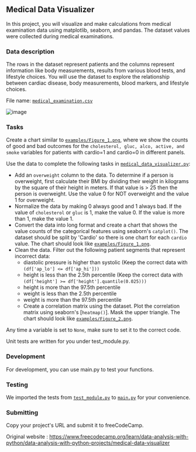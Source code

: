 ## Medical Data Visualizer

In this project, you will visualize and make calculations from medical examination data using matplotlib, seaborn, and pandas. The dataset values were collected during medical examinations.

### Data description
The rows in the dataset represent patients and the columns represent information like body measurements, results from various blood tests, and lifestyle choices. You will use the dataset to explore the relationship between cardiac disease, body measurements, blood markers, and lifestyle choices.

File name: [`medical_examination.csv`](https://github.com/GBlanch/fCC-Data-Analysis-with-Python-Certification/blob/main/2.med_data_visual/medical_examination.csv)

![image](https://github.com/GBlanch/fCC-Data-Analysis-with-Python-Certification/assets/136500426/9d647c45-8777-44c5-8f96-be59152e23a0)

### Tasks
Create a chart similar to [`examples/Figure_1.png`](https://github.com/GBlanch/fCC-Data-Analysis-with-Python-Certification/blob/main/2.med_data_visual/examples/Figure_1.png), where we show the counts of good and bad outcomes for the `cholesterol, gluc, alco, active, and smoke` variables for patients with cardio=1 and cardio=0 in different panels.

Use the data to complete the following tasks in [`medical_data_visualizer.py`](https://github.com/GBlanch/fCC-Data-Analysis-with-Python-Certification/blob/main/2.med_data_visual/medical_data_visualizer.py):

+ Add an `overweight` column to the data. To determine if a person is overweight, first calculate their BMI by dividing their weight in kilograms by the square of their height in meters. If that value is > 25 then the person is overweight. Use the value 0 for NOT overweight and the value 1 for overweight.
+ Normalize the data by making 0 always good and 1 always bad. If the value of `cholesterol` or `gluc` is 1, make the value 0. If the value is more than 1, make the value 1.
+ Convert the data into long format and create a chart that shows the value counts of the categorical features using seaborn's `catplot()`. The dataset should be split by 'Cardio' so there is one chart for each `cardio` value. The chart should look like [`examples/Figure_1.png`](https://github.com/GBlanch/fCC-Data-Analysis-with-Python-Certification/blob/main/2.med_data_visual/examples/Figure_1.png).
+ Clean the data. Filter out the following patient segments that represent incorrect data:
  + diastolic pressure is higher than systolic (Keep the correct data with `(df['ap_lo'] <= df['ap_hi']))`
  * height is less than the 2.5th percentile (Keep the correct data with `(df['height'] >= df['height'].quantile(0.025)))`
  + height is more than the 97.5th percentile
  + weight is less than the 2.5th percentile
  + weight is more than the 97.5th percentile
  + Create a correlation matrix using the dataset. Plot the correlation matrix using seaborn's [`heatmap()`]. Mask the upper triangle. The chart should look like [`examples/Figure_2.png`](https://github.com/GBlanch/fCC-Data-Analysis-with-Python-Certification/blob/main/2.med_data_visual/examples/Figure_2.png).

Any time a variable is set to `None`, make sure to set it to the correct code.

Unit tests are written for you under test_module.py.

### Development
For development, you can use main.py to test your functions. 

### Testing
We imported the tests from [`test_module.py`](https://github.com/GBlanch/fCC-Data-Analysis-with-Python-Certification/blob/main/2.med_data_visual/test_module.py) to [`main.py`](https://github.com/GBlanch/fCC-Data-Analysis-with-Python-Certification/blob/main/2.med_data_visual/main.py) for your convenience.

### Submitting
Copy your project's URL and submit it to freeCodeCamp.

Original website : https://www.freecodecamp.org/learn/data-analysis-with-python/data-analysis-with-python-projects/medical-data-visualizer
